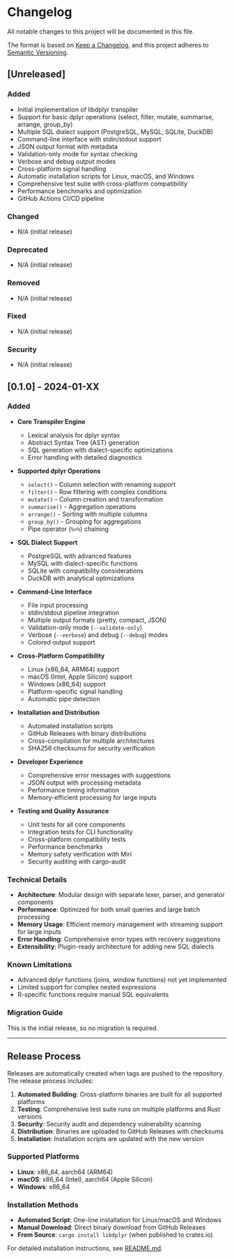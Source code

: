 # Changelog

All notable changes to this project will be documented in this file.

The format is based on [Keep a Changelog](https://keepachangelog.com/en/1.0.0/),
and this project adheres to [Semantic Versioning](https://semver.org/spec/v2.0.0.html).

## [Unreleased]

### Added
- Initial implementation of libdplyr transpiler
- Support for basic dplyr operations (select, filter, mutate, summarise, arrange, group_by)
- Multiple SQL dialect support (PostgreSQL, MySQL, SQLite, DuckDB)
- Command-line interface with stdin/stdout support
- JSON output format with metadata
- Validation-only mode for syntax checking
- Verbose and debug output modes
- Cross-platform signal handling
- Automatic installation scripts for Linux, macOS, and Windows
- Comprehensive test suite with cross-platform compatibility
- Performance benchmarks and optimization
- GitHub Actions CI/CD pipeline

### Changed
- N/A (initial release)

### Deprecated
- N/A (initial release)

### Removed
- N/A (initial release)

### Fixed
- N/A (initial release)

### Security
- N/A (initial release)

## [0.1.0] - 2024-01-XX

### Added
- **Core Transpiler Engine**
  - Lexical analysis for dplyr syntax
  - Abstract Syntax Tree (AST) generation
  - SQL generation with dialect-specific optimizations
  - Error handling with detailed diagnostics

- **Supported dplyr Operations**
  - `select()` - Column selection with renaming support
  - `filter()` - Row filtering with complex conditions
  - `mutate()` - Column creation and transformation
  - `summarise()` - Aggregation operations
  - `arrange()` - Sorting with multiple columns
  - `group_by()` - Grouping for aggregations
  - Pipe operator (`%>%`) chaining

- **SQL Dialect Support**
  - PostgreSQL with advanced features
  - MySQL with dialect-specific functions
  - SQLite with compatibility considerations
  - DuckDB with analytical optimizations

- **Command-Line Interface**
  - File input processing
  - stdin/stdout pipeline integration
  - Multiple output formats (pretty, compact, JSON)
  - Validation-only mode (`--validate-only`)
  - Verbose (`--verbose`) and debug (`--debug`) modes
  - Colored output support

- **Cross-Platform Compatibility**
  - Linux (x86_64, ARM64) support
  - macOS (Intel, Apple Silicon) support
  - Windows (x86_64) support
  - Platform-specific signal handling
  - Automatic pipe detection

- **Installation and Distribution**
  - Automated installation scripts
  - GitHub Releases with binary distributions
  - Cross-compilation for multiple architectures
  - SHA256 checksums for security verification

- **Developer Experience**
  - Comprehensive error messages with suggestions
  - JSON output with processing metadata
  - Performance timing information
  - Memory-efficient processing for large inputs

- **Testing and Quality Assurance**
  - Unit tests for all core components
  - Integration tests for CLI functionality
  - Cross-platform compatibility tests
  - Performance benchmarks
  - Memory safety verification with Miri
  - Security auditing with cargo-audit

### Technical Details

- **Architecture**: Modular design with separate lexer, parser, and generator components
- **Performance**: Optimized for both small queries and large batch processing
- **Memory Usage**: Efficient memory management with streaming support for large inputs
- **Error Handling**: Comprehensive error types with recovery suggestions
- **Extensibility**: Plugin-ready architecture for adding new SQL dialects

### Known Limitations

- Advanced dplyr functions (joins, window functions) not yet implemented
- Limited support for complex nested expressions
- R-specific functions require manual SQL equivalents

### Migration Guide

This is the initial release, so no migration is required.

---

## Release Process

Releases are automatically created when tags are pushed to the repository. The release process includes:

1. **Automated Building**: Cross-platform binaries are built for all supported platforms
2. **Testing**: Comprehensive test suite runs on multiple platforms and Rust versions
3. **Security**: Security audit and dependency vulnerability scanning
4. **Distribution**: Binaries are uploaded to GitHub Releases with checksums
5. **Installation**: Installation scripts are updated with the new version

### Supported Platforms

- **Linux**: x86_64, aarch64 (ARM64)
- **macOS**: x86_64 (Intel), aarch64 (Apple Silicon)
- **Windows**: x86_64

### Installation Methods

- **Automated Script**: One-line installation for Linux/macOS and Windows
- **Manual Download**: Direct binary download from GitHub Releases
- **From Source**: `cargo install libdplyr` (when published to crates.io)

For detailed installation instructions, see [README.md](README.md).